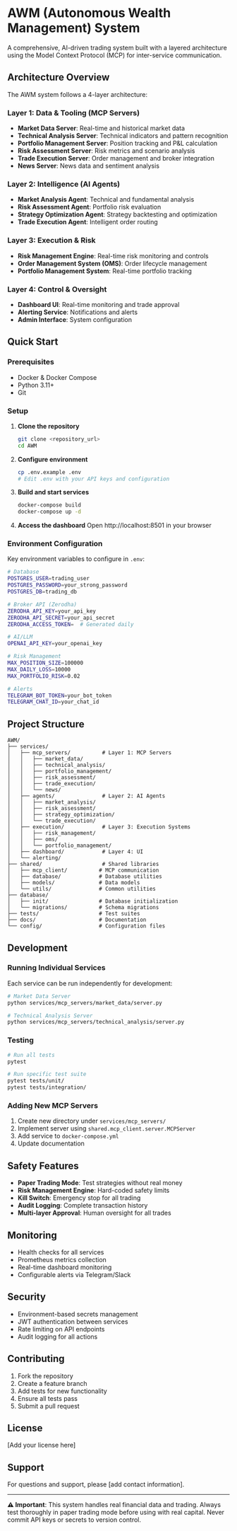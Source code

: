 # AWM (Autonomous Wealth Management) System

A comprehensive, AI-driven trading system built with a layered architecture using the Model Context Protocol (MCP) for inter-service communication.

## Architecture Overview

The AWM system follows a 4-layer architecture:

### Layer 1: Data & Tooling (MCP Servers)
- **Market Data Server**: Real-time and historical market data
- **Technical Analysis Server**: Technical indicators and pattern recognition
- **Portfolio Management Server**: Position tracking and P&L calculation
- **Risk Assessment Server**: Risk metrics and scenario analysis
- **Trade Execution Server**: Order management and broker integration
- **News Server**: News data and sentiment analysis

### Layer 2: Intelligence (AI Agents)
- **Market Analysis Agent**: Technical and fundamental analysis
- **Risk Assessment Agent**: Portfolio risk evaluation
- **Strategy Optimization Agent**: Strategy backtesting and optimization
- **Trade Execution Agent**: Intelligent order routing

### Layer 3: Execution & Risk
- **Risk Management Engine**: Real-time risk monitoring and controls
- **Order Management System (OMS)**: Order lifecycle management
- **Portfolio Management System**: Real-time portfolio tracking

### Layer 4: Control & Oversight
- **Dashboard UI**: Real-time monitoring and trade approval
- **Alerting Service**: Notifications and alerts
- **Admin Interface**: System configuration

## Quick Start

### Prerequisites
- Docker & Docker Compose
- Python 3.11+
- Git

### Setup

1. **Clone the repository**
   ```bash
   git clone <repository_url>
   cd AWM
   ```

2. **Configure environment**
   ```bash
   cp .env.example .env
   # Edit .env with your API keys and configuration
   ```

3. **Build and start services**
   ```bash
   docker-compose build
   docker-compose up -d
   ```

4. **Access the dashboard**
   Open http://localhost:8501 in your browser

### Environment Configuration

Key environment variables to configure in `.env`:

```bash
# Database
POSTGRES_USER=trading_user
POSTGRES_PASSWORD=your_strong_password
POSTGRES_DB=trading_db

# Broker API (Zerodha)
ZERODHA_API_KEY=your_api_key
ZERODHA_API_SECRET=your_api_secret
ZERODHA_ACCESS_TOKEN=  # Generated daily

# AI/LLM
OPENAI_API_KEY=your_openai_key

# Risk Management
MAX_POSITION_SIZE=100000
MAX_DAILY_LOSS=10000
MAX_PORTFOLIO_RISK=0.02

# Alerts
TELEGRAM_BOT_TOKEN=your_bot_token
TELEGRAM_CHAT_ID=your_chat_id
```

## Project Structure

```
AWM/
├── services/
│   ├── mcp_servers/          # Layer 1: MCP Servers
│   │   ├── market_data/
│   │   ├── technical_analysis/
│   │   ├── portfolio_management/
│   │   ├── risk_assessment/
│   │   ├── trade_execution/
│   │   └── news/
│   ├── agents/               # Layer 2: AI Agents
│   │   ├── market_analysis/
│   │   ├── risk_assessment/
│   │   ├── strategy_optimization/
│   │   └── trade_execution/
│   ├── execution/            # Layer 3: Execution Systems
│   │   ├── risk_management/
│   │   ├── oms/
│   │   └── portfolio_management/
│   ├── dashboard/            # Layer 4: UI
│   └── alerting/
├── shared/                   # Shared libraries
│   ├── mcp_client/          # MCP communication
│   ├── database/            # Database utilities
│   ├── models/              # Data models
│   └── utils/               # Common utilities
├── database/
│   ├── init/                # Database initialization
│   └── migrations/          # Schema migrations
├── tests/                   # Test suites
├── docs/                    # Documentation
└── config/                  # Configuration files
```

## Development

### Running Individual Services

Each service can be run independently for development:

```bash
# Market Data Server
python services/mcp_servers/market_data/server.py

# Technical Analysis Server
python services/mcp_servers/technical_analysis/server.py
```

### Testing

```bash
# Run all tests
pytest

# Run specific test suite
pytest tests/unit/
pytest tests/integration/
```

### Adding New MCP Servers

1. Create new directory under `services/mcp_servers/`
2. Implement server using `shared.mcp_client.server.MCPServer`
3. Add service to `docker-compose.yml`
4. Update documentation

## Safety Features

- **Paper Trading Mode**: Test strategies without real money
- **Risk Management Engine**: Hard-coded safety limits
- **Kill Switch**: Emergency stop for all trading
- **Audit Logging**: Complete transaction history
- **Multi-layer Approval**: Human oversight for all trades

## Monitoring

- Health checks for all services
- Prometheus metrics collection
- Real-time dashboard monitoring
- Configurable alerts via Telegram/Slack

## Security

- Environment-based secrets management
- JWT authentication between services
- Rate limiting on API endpoints
- Audit logging for all actions

## Contributing

1. Fork the repository
2. Create a feature branch
3. Add tests for new functionality
4. Ensure all tests pass
5. Submit a pull request

## License

[Add your license here]

## Support

For questions and support, please [add contact information].

---

**⚠️ Important**: This system handles real financial data and trading. Always test thoroughly in paper trading mode before using with real capital. Never commit API keys or secrets to version control.
